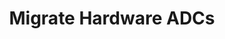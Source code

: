 ---
title: Migrate Hardware ADCs
description: Deployment guides for migrating from hardware application delivery controllers (ADCs) to NGINX Plus.
weight: 100
menu:
  docs:
    parent: NGINX Plus
---